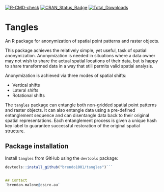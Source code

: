 [![R-CMD-check](https://github.com/brendo1001/tangles/actions/workflows/R-CMD-check.yaml/badge.svg)](https://github.com/brendo1001/tangles/actions/workflows/R-CMD-check.yaml)
[![CRAN_Status_Badge](http://www.r-pkg.org/badges/version/tangles)](https://cran.r-project.org/package=tangles)
[![Total_Downloads](http://cranlogs.r-pkg.org/badges/grand-total/tangles)](https://cran.r-project.org/package=tangles)

# Tangles

An R package for anonymization of spatial point patterns and raster objects.

This package achieves the relatively simple, yet useful, task of spatial anonymization. Anonymization is needed in situations where a data owner may not wish to share the actual spatial locations of their data, but is happy to share transformed data in a way that still permits valid spatial analysis.

Anonymization is achieved via three modes of spatial shifts:

* Vertical shifts  
* Lateral shifts  
* Rotational shifts  

The `tangles` package can entangle both non-gridded spatial point patterns and raster objects. It can also entangle data using a pre-defined entanglement sequence and can disentangle data back to their original spatial representations. Each entanglement process is given a unique hash key label to guarantee successful restoration of the original spatial structure.

## Package installation

Install `tangles` from GitHub using the `devtools` package:

```r
devtools::install_github("brendo1001/tangles")```


## Contact
`brendan.malone@csiro.au`
